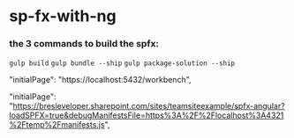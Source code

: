 # sp-fx-with-ng





### the 3 commands to build the spfx:

`gulp build`
`gulp bundle --ship`
`gulp package-solution --ship`





  "initialPage": "https://localhost:5432/workbench",

  "initialPage": "https://bresleveloper.sharepoint.com/sites/teamsiteexample/spfx-angular?loadSPFX=true&debugManifestsFile=https%3A%2F%2Flocalhost%3A4321%2Ftemp%2Fmanifests.js",





